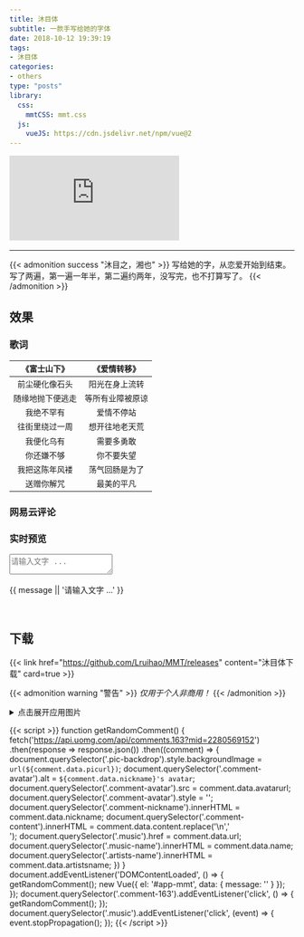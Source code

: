 ```yaml
---
title: 沐目体
subtitle: 一款手写给她的字体
date: 2018-10-12 19:39:19
tags:
- 沐目体
categories:
- others
type: "posts"
library:
  css:
    mmtCSS: mmt.css
  js:
    vueJS: https://cdn.jsdelivr.net/npm/vue@2
---
```


<iframe class="manuscript" src="https://hw.xiezixiansheng.com/mobile.php?c=Grzkreader&a=fontshowPics&u=qbfRl8gPF2s-&z=Kqz%2FRroVGYc-" frameborder="0" allowfullscreen></iframe>

---

{{< admonition success "沐目之，湘也" >}}
写给她的字，从恋爱开始到结束。  
写了两遍，第一遍一年半，第二遍约两年，没写完，也不打算写了。
{{< /admonition >}}

<!--more-->

## 效果

### 歌词

<div class="preview-lyric">

|《富士山下》|《爱情转移》|
|:-:|:-:|
|前尘硬化像石头|阳光在身上流转|
|随缘地抛下便逃走|等所有业障被原谅|
|我绝不罕有|爱情不停站|
|往街里绕过一周|想开往地老天荒|
|我便化乌有|需要多勇敢|
|你还嫌不够|你不要失望|
|我把这陈年风褛|荡气回肠是为了|
|送赠你解咒|最美的平凡|

</div>

### 网易云评论

<div class="comment-163" title="点击换一条评论">
  <span class="pic-backdrop"></span>
  <div class="commentator">
    <img class="comment-avatar" style="display:none;"/>
    <span class="comment-nickname"></span>
  </div>
  <div class="comment-content"></div>
  <a class="music" rel="external nofollow noopener noreferrer" target="_blank">
    <span class="artists-name"></span>
    <span class="music-name"></span>
  </a>
</div>

### 实时预览

<div id="app-mmt" v-cloak>
  <textarea class="live-textarea" v-model="message" placeholder="请输入文字 ..."></textarea>
  <p class="live-content">{{ message || '请输入文字 ...' }}</p>
</div>
<br/>

## 下载
{{< link href="https://github.com/Lruihao/MMT/releases" content="沐目体下载" card=true >}}

{{< admonition warning "警告" >}}
*仅用于个人非商用！*
{{< /admonition >}}

<details>
  <summary>点击展开应用图片</summary>

![word](images/word1.png)

<div class="preview-images">

![album](images/cell.jpg)
![wechat](images/wechat.png)
![mobile setting](images/setting.png)

</div>

</details>

{{< script >}}
function getRandomComment() {
  fetch('https://api.uomg.com/api/comments.163?mid=2280569152')
  .then(response => response.json())
  .then((comment) => {
    document.querySelector('.pic-backdrop').style.backgroundImage = `url(${comment.data.picurl})`;
    document.querySelector('.comment-avatar').alt = `${comment.data.nickname}'s avatar`;
    document.querySelector('.comment-avatar').src = comment.data.avatarurl;
    document.querySelector('.comment-avatar').style = '';
    document.querySelector('.comment-nickname').innerHTML = comment.data.nickname;
    document.querySelector('.comment-content').innerHTML = comment.data.content.replace('\n','<br/>');
    document.querySelector('.music').href = comment.data.url;
    document.querySelector('.music-name').innerHTML = comment.data.name;
    document.querySelector('.artists-name').innerHTML = comment.data.artistsname;
  })
}
document.addEventListener('DOMContentLoaded', () => {
  getRandomComment();
  new Vue({
    el: '#app-mmt',
    data: {
      message: ''
    }
  });
});
document.querySelector('.comment-163').addEventListener('click', () => {
  getRandomComment();
});
document.querySelector('.music').addEventListener('click', (event) => {
  event.stopPropagation();
});
{{< /script >}}
